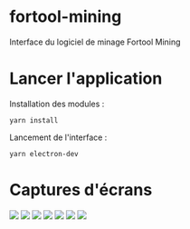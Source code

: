 # fortool-mining
 Interface du logiciel de minage Fortool Mining
 # Lancer l'application
Installation des modules :
```
yarn install
```
Lancement de l'interface :
```
yarn electron-dev
```
# Captures d'écrans
<img src="http://quentinsavean.fr/screens/fortool_mining_home.png" />
<img src="http://quentinsavean.fr/screens/fortool_mining_orders.png" />
<img src="https://quentinsavean.fr/screens/fortool_mining_shop.png" />
<img src="https://quentinsavean.fr/screens/fortool_mining_pass.png" />
<img src="https://quentinsavean.fr/screens/fortool_mining_support.png" />
<img src="https://quentinsavean.fr/screens/fortool_mining_support.png" />
<img src="https://quentinsavean.fr/screens/fortool_mining_settings_app.png" />

